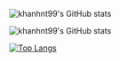 
<!--
**khanhnt99/khanhnt99** is a ✨ _special_ ✨ repository because its `README.md` (this file) appears on your GitHub profile.

Here are some ideas to get you started:

- 🔭 I’m currently working on ...
- 🌱 I’m currently learning ...
- 👯 I’m looking to collaborate on ...
- 🤔 I’m looking for help with ...
- 💬 Ask me about ...
- 📫 How to reach me: ...
- 😄 Pronouns: ...
- ⚡ Fun fact: ...
-->

![khanhnt99's GitHub stats](https://github-readme-stats.vercel.app/api?username=khanhnt99&count_private=true)

![khanhnt99's GitHub stats](https://github-readme-stats.vercel.app/api?username=khanhnt99&show_icons=true&theme=buefy)

[![Top Langs](https://github-readme-stats.vercel.app/api/top-langs/?username=khanhnt99&theme=buefy)](https://github.com/anuraghazra/github-readme-stats)
